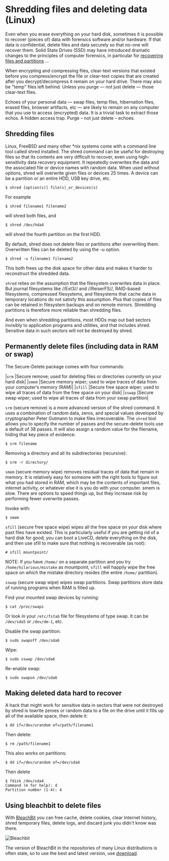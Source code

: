 # Shredding files and deleting data (Linux)

Even when you erase everything on your hard disk, sometimes it is possible to recover (pieces of) data with forensics software and/or hardware. If that data is confidential, delete files and data securely so that no-one will recover them. Solid State Drives (SSD) may have introduced dramatic changes to the principles of computer forensics, in particular for [recovering files and partitions](https://tymyrddin.wiki/forensics/recovery) ...

When encrypting and compressing files, clear-text versions that existed before you compress/encrypt the file or clear-text copies that are created after you decrypt/decompress it remain on your hard drive. There may also be "temp" files left behind. Unless you purge — not just delete — those clear-text files.

Echoes of your personal data — swap files, temp files, hibernation files, erased files, browser artifacts, etc — are likely to remain on any computer that you use to access (encrypted) data. It is a trivial task to extract those echos. A hidden access trap. Purge – not just delete – echoes. 

## Shredding files

Linux, FreeBSD and many other *nix systems come with a command line tool called shred installed. The shred command can be useful for destroying files so that its contents are very difficult to recover, even using high-sensitivity data recovery equipment. It repeatedly overwrites the data and the associated file or device names with random data. When used without options, shred will overwrite given files or devices 25 times. A device can be a partition or an entire HDD, USB key drive, etc.
    
    $ shred [option(s)] file(s)_or_devices(s)

For example

    $ shred filename1 filename2

will shred both files, and

    $ shred /dev/hda4

will shred the fourth partition on the first HDD.

By default, shred does not delete files or partitions after overwriting them. Overwritten files can be deleted by using the -u option.

    $ shred -u filename1 filename2

This both frees up the disk space for other data and makes it harder to reconstruct the shredded data.

`shred` relies on the assumption that the filesystem overwrites data in place. But journal filesystems like //Ext3// and //ReiserFS//, RAID-based filesystems, compressed filesystems, and filesystems that cache data in temporary locations do not satisfy this assumption. Plus that copies of files can be retained in filesystem backups and on remote mirrors. Shredding partitions is therefore more reliable than shredding files.

And even when shredding partitions, most HDDs map out bad sectors invisibly to application programs and utilities, and that includes shred. Sensitive data in such sectors will not be destroyed by shred. 

## Permanently delete files (including data in RAM or swap)

The Secure-Delete package comes with four commands:

|`srm` 	 	|Secure remove; used for deleting files or directories currently on your hard disk|
|`smem` 	 	|Secure memory wiper; used to wipe traces of data from your computer’s memory (RAM)|
|`sfill` 	 	|Secure free space wiper; used to wipe all traces of data from the free space on your disk|
|`sswap` 	 	|Secure swap wiper; used to wipe all traces of data from your swap partition|

`srm` (secure remove) is a more advanced version of the shred command. It uses a combination of random data, zeros, and special values developed by cryptographer Peter Gutmann to make files irrecoverable. The `shred` tool allows you to specify the number of passes and the secure-delete tools use a default of 38 passes. It will also assign a random value for the filename, hiding that key piece of evidence:

    $ srm filename

Removing a directory and all its subdirectories (recursive):

    $ srm -r directory/

`smem` (secure memory wipe) removes residual traces of data that remain in memory. It is relatively easy for someone with the right tools to figure out what you had stored in RAM, which may be the contents of important files, internet activity, or whatever else it is you do with your computer. smem is slow. There are options to speed things up, but they increase risk by performing fewer overwrite passes.

Invoke with:

    $ smem

`sfill` (secure free space wipe) wipes all the free space on your disk where past files have existed. This is particularly useful if you are getting rid of a hard disk for good; you can boot a LiveCD, delete everything on the disk, and then use sfill to make sure that nothing is recoverable (as root):

    # sfill mountpoint/

NOTE: If you have `/home/` on a separate partition and you try `/home/hilarious/mistake` as mountpoint, `sfill` will happily wipe the free space on which the mistake directory resides (the entire `/home/` partition).

`sswap` (secure swap wipe) wipes swap partitions. Swap partitions store data of running programs when RAM is filled up.

Find your mounted swap devices by running:

    $ cat /proc/swaps

Or look in your `/etc/fstab` file for filesystems of type swap. It can be `/dev/sda5` or `/dev/dm-1`, etc.

Disable the swap partition:

    $ sudo swapoff /dev/sda6

Wipe:

    $ sudo sswap /dev/sda6

Re-enable swap:

    $ sudo swapon /dev/sda6

## Making deleted data hard to recover

A hack that might work for sensitive data in sectors that were not destroyed by shred is towrite zeroes or random data to a file on the drive until it fills up all of the available space, then delete it:

    $ dd if=/dev/urandom of=/path/filename1

Then delete:

    $ rm /path/filename1

This also works on partitions:

    $ dd if=/dev/urandom of=/dev/sda4

Then delete

    $ fdisk /dev/sda4
    Command (m for help): d
    Partition number (1-4): 4

## Using bleachbit to delete files

With [BleachBit](https://www.bleachbit.org/features) you can free cache, delete cookies, clear Internet history, shred temporary files, delete logs, and discard junk you didn't know was there.

![Bleachbit](https://github.com/tymyrddin/orchard/blob/main/mitigations/assets/images/bleachbit-system.jpg)

The version of BleachBit in the repositories of many Linux distributions is often stale, so to use the best and latest version, use [download](https://www.bleachbit.org/download/linux).

